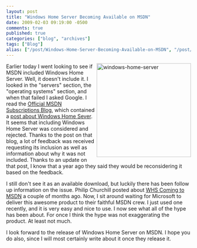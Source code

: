 ```yaml
---
layout: post
title: "Windows Home Server Becoming Available on MSDN"
date: 2009-02-03 09:19:00 -0500
comments: true
published: true
categories: ["blog", "archives"]
tags: ["Blog"]
alias: ["/post/Windows-Home-Server-Becoming-Available-on-MSDN", "/post/windows-home-server-becoming-available-on-msdn"]
---
```

<!-- more -->

<p><img style="border-bottom: 0px; border-left: 0px; border-top: 0px; border-right: 0px" src="http://brendan.enrick.com/files/media/image/WindowsLiveWriter/MSDNFailsItNeedsWindowsHomeServer_7C56/windows-home-server_3.jpg" border="0" alt="windows-home-server" width="257" height="256" align="right" /> Earlier today I went looking to see if MSDN included Windows Home Server. Well, it doesn't include it. I looked in the "servers" section, the "operating systems" section, and when that failed I asked Google. I read the <a href="http://blogs.msdn.com/msdnsubscriptions/default.aspx" target="_blank">Official MSDN Subscriptions Blog</a>, which contained a <a href="http://blogs.msdn.com/msdnsubscriptions/archive/2008/01/14/windows-home-server-a-follow-up.aspx" target="_blank">post about Windows Home Sever</a>. It seems that including Windows Home Server was considered and rejected. Thanks to the post on that blog, a lot of feedback was received requesting its inclusion as well as information about why it was not included. Thanks to an update on that post, I know that a year ago they said they would be reconsidering it based on the feedback.</p>
<p>I still don't see it as an available download, but luckily there has been follow up information on the issue. Philip Churchill posted about <a href="http://mswhs.com/2008/11/03/whs-coming-to-msdn/" target="_blank">WHS Coming to MSDN</a> a couple of months ago. Now, I sit around waiting for Microsoft to deliver this awesome product to their faithful MSDN crew. I just used one recently, and it is very easy and nice to use. I now see what all of the hype has been about. For once I think the hype was not exaggerating the product. At least not much.</p>
<p>I look forward to the release of Windows Home Server on MSDN. I hope you do also, since I will most certainly write about it once they release it.</p>
